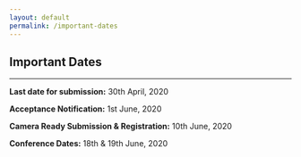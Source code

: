```yaml
---
layout: default
permalink: /important-dates
---
```

## Important Dates
---

**Last date for submission:** 30th April, 2020

**Acceptance Notification:** 1st June, 2020

**Camera Ready Submission & Registration:** 10th June, 2020

**Conference Dates:**  18th & 19th June, 2020
